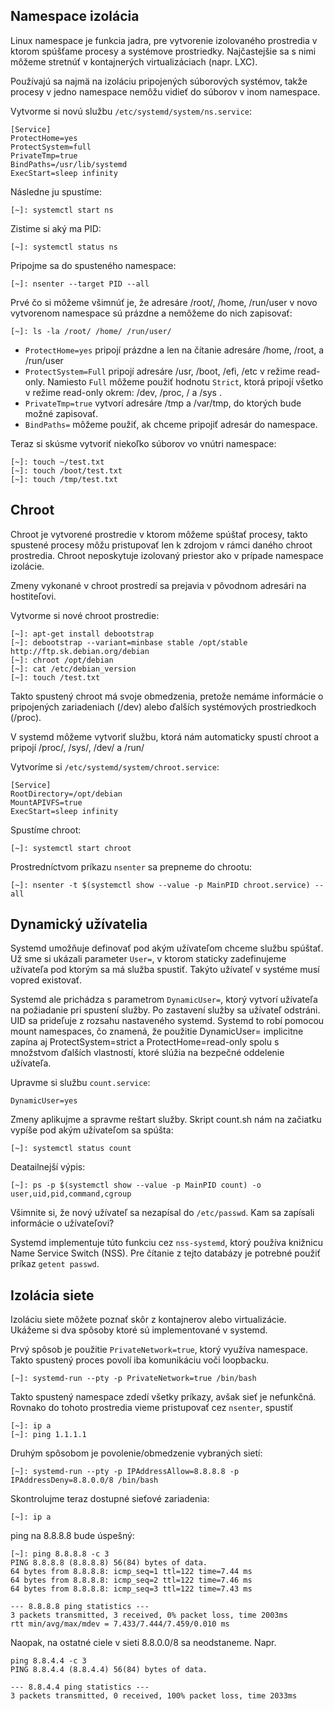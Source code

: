 ## Namespace izolácia

Linux namespace je funkcia jadra, pre vytvorenie izolovaného prostredia v ktorom spúšťame procesy a systémove prostriedky. Najčastejšie sa s nimi môžeme stretnúť v kontajnerých virtualizáciach (napr. LXC).

Používajú sa najmä na izoláciu pripojených súborových systémov, takže procesy v jedno namespace nemôžu vidieť do súborov v inom namespace.

Vytvorme si novú službu `/etc/systemd/system/ns.service`:
```
[Service]
ProtectHome=yes
ProtectSystem=full
PrivateTmp=true
BindPaths=/usr/lib/systemd
ExecStart=sleep infinity
```
Následne ju spustíme:
```
[~]: systemctl start ns
```
Zistime si aký ma PID:
```
[~]: systemctl status ns
```
Pripojme sa do spusteného namespace:
```
[~]: nsenter --target PID --all
```
Prvé čo si môžeme všimnúť je, že adresáre /root/, /home, /run/user v novo vytvorenom namespace sú prázdne a nemôžeme do nich zapisovať:
```
[~]: ls -la /root/ /home/ /run/user/
```
- `ProtectHome=yes` pripojí prázdne a len na čítanie adresáre /home, /root, a /run/user 
- `ProtectSystem=Full` pripojí adresáre /usr, /boot, /efi, /etc v režime read-only. Namiesto `Full` môžeme použiť hodnotu `Strict`, ktorá pripojí všetko v režime read-only okrem: /dev, /proc, / a /sys .
- `PrivateTmp=true` vytvorí adresáre /tmp a /var/tmp, do ktorých bude možné zapisovať.
- `BindPaths=` môžeme použiť, ak chceme pripojiť adresár do namespace.

Teraz si skúsme vytvoriť niekoľko súborov vo vnútri namespace:
```
[~]: touch ~/test.txt
[~]: touch /boot/test.txt
[~]: touch /tmp/test.txt
```

## Chroot

Chroot je vytvorené prostredie v ktorom môžeme spúštať procesy, takto spustené procesy môžu pristupovať len k zdrojom v rámci daného chroot prostredia. Chroot neposkytuje izolovaný priestor ako v prípade namespace izolácie. 

Zmeny vykonané v chroot prostredí sa prejavia v pôvodnom adresári na hostiteľovi.

Vytvorme si nové chroot prostredie:

```
[~]: apt-get install debootstrap
[~]: debootstrap --variant=minbase stable /opt/stable http://ftp.sk.debian.org/debian
[~]: chroot /opt/debian
[~]: cat /etc/debian_version
[~]: touch /test.txt
```

Takto spustený chroot má svoje obmedzenia, pretože nemáme informácie o pripojených zariadeniach (/dev) alebo ďalších systémových prostriedkoch (/proc).

V systemd môžeme vytvoriť službu, ktorá nám automaticky spustí chroot a pripojí /proc/, /sys/, /dev/ a /run/

Vytvoríme si `/etc/systemd/system/chroot.service`:
```
[Service]
RootDirectory=/opt/debian
MountAPIVFS=true
ExecStart=sleep infinity
```

Spustíme chroot:
```
[~]: systemctl start chroot
```
Prostredníctvom príkazu `nsenter` sa prepneme do chrootu:
```
[~]: nsenter -t $(systemctl show --value -p MainPID chroot.service) --all
```

## Dynamický užívatelia

Systemd umožňuje definovať pod akým užívateľom chceme službu spúštať. Už sme si ukázali parameter `User=`, v ktorom staticky zadefinujeme užívateľa pod ktorým sa má služba spustiť. Takýto užívateľ v systéme musí vopred existovať.

Systemd ale prichádza s parametrom `DynamicUser=`, ktorý vytvorí užívateľa na požiadanie pri spustení služby. Po zastavení služby sa užívateľ odstráni. UID sa prideľuje z rozsahu nastaveného systemd. Systemd to robí pomocou mount namespaces, čo znamená, že použitie DynamicUser= implicitne zapína aj ProtectSystem=strict a ProtectHome=read-only spolu s množstvom ďalších vlastností, ktoré slúžia na bezpečné oddelenie užívateľa.

Upravme si službu `count.service`:
```
DynamicUser=yes
```
Zmeny aplikujme a spravme reštart služby. Skript count.sh nám na začiatku vypíše pod akým užívateľom sa spúšta:
```
[~]: systemctl status count
```
Deatailnejší výpis:
```
[~]: ps -p $(systemctl show --value -p MainPID count) -o user,uid,pid,command,cgroup
```
Všimnite si, že nový užívateľ sa nezapísal do `/etc/passwd`.
Kam sa zapísali informácie o užívateľovi?

Systemd implementuje túto funkciu cez `nss-systemd`, ktorý používa knižnicu Name Service Switch (NSS). Pre čítanie z tejto databázy je potrebné použiť príkaz `getent passwd`.

## Izolácia siete

Izoláciu siete môžete poznať skôr z kontajnerov alebo virtualizácie. Ukážeme si dva spôsoby ktoré sú implementované v systemd.

Prvý spôsob je použitie `PrivateNetwork=true`, ktorý využíva namespace. Takto spustený proces povolí iba komunikáciu voči loopbacku.

```
[~]: systemd-run --pty -p PrivateNetwork=true /bin/bash
```

Takto spustený namespace zdedí všetky príkazy, avšak sieť je nefunkčná. Rovnako do tohoto prostredia vieme pristupovať cez `nsenter`, spustiť 
```
[~]: ip a
[~]: ping 1.1.1.1
```

Druhým spôsobom je povolenie/obmedzenie vybraných sietí:
```
[~]: systemd-run --pty -p IPAddressAllow=8.8.8.8 -p IPAddressDeny=8.8.0.0/8 /bin/bash
```
Skontrolujme teraz dostupné sieťové zariadenia:
```
[~]: ip a
```
ping na 8.8.8.8 bude úspešný:
```
[~]: ping 8.8.8.8 -c 3
PING 8.8.8.8 (8.8.8.8) 56(84) bytes of data.
64 bytes from 8.8.8.8: icmp_seq=1 ttl=122 time=7.44 ms
64 bytes from 8.8.8.8: icmp_seq=2 ttl=122 time=7.46 ms
64 bytes from 8.8.8.8: icmp_seq=3 ttl=122 time=7.43 ms

--- 8.8.8.8 ping statistics ---
3 packets transmitted, 3 received, 0% packet loss, time 2003ms
rtt min/avg/max/mdev = 7.433/7.444/7.459/0.010 ms
```
Naopak, na ostatné ciele v sieti 8.8.0.0/8 sa neodstaneme. Napr.
```
ping 8.8.4.4 -c 3
PING 8.8.4.4 (8.8.4.4) 56(84) bytes of data.

--- 8.8.4.4 ping statistics ---
3 packets transmitted, 0 received, 100% packet loss, time 2033ms
```
